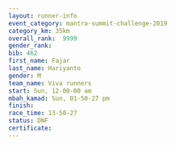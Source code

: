 ```yaml
---
layout: runner-info 
event_category: mantra-summit-challenge-2019 
category_km: 35km 
overall_rank:  9999
gender_rank: 
bib: 462
first_name: Fajar
last_name: Hariyanto
gender: M
team_name: Viva runners
start: Sun, 12-00-00 am
mbah_kamad: Sun, 01-50-27 pm
finish: 
race_time: 13-50-27
status: DNF
certificate: 
---
```

